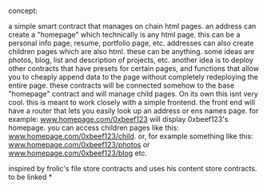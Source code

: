 concept:

a simple smart contract that manages on chain html pages. an address can create a "homepage" which technically is any html page. this can be a personal info page, resume, portfolio page, etc. addresses can also create children pages which are also html. these can be anything. some ideas are photos, blog, list and description of projects, etc. another idea is to deploy other contracts that have presets for certain pages, and functions that allow you to cheaply append data to the page without completely redeploying the entire page. these contracts will be connected somehow to the base "homepage" contract and will manage child pages. On its own this isnt very cool. this is meant to work closely with a simple frontend. the front end will have a router that lets you easily look up an address or ens names page. for example: www.homepage.com/0xbeef123 will display 0xbeef123's homepage. you can access children pages like this: www.homepage.com/0xbeef123/child. or, for example something like this: www.homepage.com/0xbeef123/photos or www.homepage.com/0xbeef123/blog etc.


inspired by frolic's file store contracts and uses his content store contracts.
to be linked *